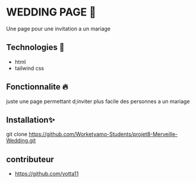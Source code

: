 
  # WEDDING PAGE 📝  
  Une page pour une invitation a un mariage 
  
  ## Technologies 🚀  
  * html  
  * tailwind css
  ## Fonctionnalite 🔥 

  juste une page permettant d;inviter plus facile des personnes a un mariage
      
  ## Installation✨  
  git clone https://github.com/Worketyamo-Students/projet8-Merveille-Wedding.git
  ## contributeur
  * https://github.com/yotta11